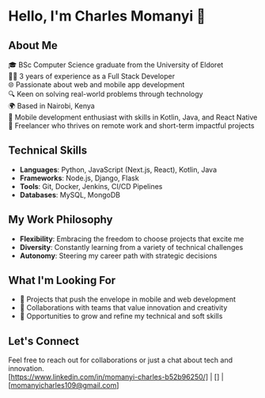 # Hello, I'm Charles Momanyi 👋

## About Me
🎓 BSc Computer Science graduate from the University of Eldoret  
👨‍💻 3 years of experience as a Full Stack Developer  
🌐 Passionate about web and mobile app development  
🔍 Keen on solving real-world problems through technology  
🌍 Based in Nairobi, Kenya  
📱 Mobile development enthusiast with skills in Kotlin, Java, and React Native  
💼 Freelancer who thrives on remote work and short-term impactful projects  

## Technical Skills
- **Languages**: Python, JavaScript (Next.js, React), Kotlin, Java
- **Frameworks**: Node.js, Django, Flask
- **Tools**: Git, Docker, Jenkins, CI/CD Pipelines
- **Databases**: MySQL, MongoDB



## My Work Philosophy
- **Flexibility**: Embracing the freedom to choose projects that excite me
- **Diversity**: Constantly learning from a variety of technical challenges
- **Autonomy**: Steering my career path with strategic decisions

## What I'm Looking For
- 🚀 Projects that push the envelope in mobile and web development
- 🤝 Collaborations with teams that value innovation and creativity
- 🌱 Opportunities to grow and refine my technical and soft skills

## Let's Connect
Feel free to reach out for collaborations or just a chat about tech and innovation.  
[https://www.linkedin.com/in/momanyi-charles-b52b96250/] | [] | [momanyicharles109@gmail.com]



